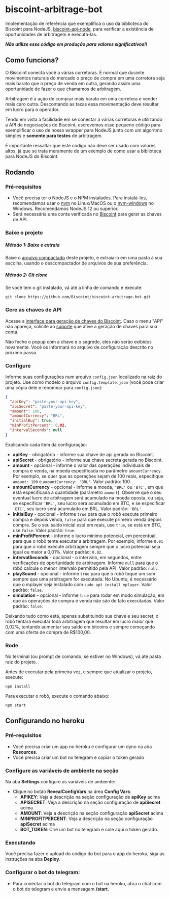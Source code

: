 # biscoint-arbitrage-bot

Implementação de referência que exemplifica o uso da biblioteca do Biscoint para NodeJS, [biscoint-api-node](https://github.com/Biscoint/biscoint-api-node), para verificar a existência de oportunidades de arbitragem e executá-las.

_**Não utilize esse código em produção para valores significativos!!**_

## Como funciona?

O Biscoint conecta você a várias corretoras. É normal que durante movimentos naturais do mercado o preço de compra em uma corretora seja mais barato que o preço de venda em outra, gerando assim uma oportunidade de fazer o que chamamos de arbitragem.

Arbitragem é a ação de comprar mais barato em uma corretora e vender mais caro outra. Descontando as taxas essa movimentação deve resultar em lucro para o operador.

Tendo em vista a facilidade em se conectar a várias corretoras e utilizando a API de negociações do Biscoint, escrevemos esse pequeno código para exemplificar o uso de nosso wrapper para NodeJS junto com um algorítmo simples e **somente para testes** de arbitragem.

É importante ressaltar que este código não deve ser usado com valores altos, já que se trata meramente de um exemplo de como usar a biblioteca para NodeJS do Biscoint.

## Rodando

### Pré-requisitos
* Você precisa ter o NodeJS e o NPM instalados. Para instalá-los, recomendamos usar o [nvm](https://github.com/nvm-sh/nvm) no Linux/MacOS ou o [nvm-windows](https://github.com/coreybutler/nvm-windows/releases) no Windows. Recomendamos NodeJS 12 ou superior.
* Será necessária uma conta verificada no [Biscoint](https://biscoint.io/quick-register) para gerar as chaves de API.

### Baixe o projeto

##### Método 1: Baixe e extraia

Baixe o [arquivo compactado](https://github.com/Biscoint/biscoint-arbitrage-bot/archive/master.zip) deste projeto, e extraia-o em uma pasta à sua escolha, usando o descompactador de arquivos de sua preferência.

##### Método 2: Git clone

Se você tem o git instalado, vá até a linha de comando e execute:

`git clone https://github.com/Biscoint/biscoint-arbitrage-bot.git`

### Gere as chaves de API

Acesse a [interface para geração de chaves do Biscoint](https://biscoint.io/dashboard/API). Caso o menu "API" não apareça, solicite ao [suporte](https://biscoint.io/support) que ative a geração de chaves para sua conta.

Não feche o popup com a chave e o segredo, eles não serão exibidos novamente. Você os informará no arquivo de configuração descrito no próximo passo.

### Configure

Informe suas configurações num arquivo `config.json` localizado na raiz do projeto. Use como modelo o arquivo `config.template.json` (você pode criar 
uma cópia dele e renomear para `config.json`):

```JSON
{
  "apiKey": "paste-your-api-key",
  "apiSecret": "paste-your-api-key",
  "amount": 100,
  "amountCurrency": "BRL",
  "initialBuy": true,
  "minProfitPercent": 0.02,
  "intervalSeconds": null
}
```

Explicando cada item da configuração:

- **apiKey** - obrigatório - informe sua chave de api gerada no Biscoint.
- **apiSecret** - obrigatório - informe sua chave secreta gerada no Biscoint.
- **amount** - opcional - informe o valor das operações individuais de compra e venda, na moeda especificada no parâmetro `amountCurrency`.
 Por exemplo, se quer que as operações sejam de 100 reais, especifique `amount: 100` e `amountCurrency: 'BRL'`.
 Valor padrão: 100.
- **amountCurrency** - opcional - informe a moeda, `'BRL'` ou `'BTC'`, em que está especificada a quantidade (parâmetro `amount`).
Observe que o seu eventual lucro de arbitragem será acumulado na moeda oposta, ou seja, se especificar `'BRL'`, seu lucro
será acumulado em BTC, e se especificar `'BTC'`, seu lucro será acumulado em BRL.
Valor padrão: `'BRL'`. 
- **initialBuy** - opcional - informe `true` para que o robô execute primeiro compra e depois venda, `false` para que execute
primeiro venda depois compra. Se o seu saldo inicial está em reais, use `true`, se está em BTC, use `false`.
Valor padrão: `true`.
- **minProfitPercent** - informe o lucro mínimo potencial, em percentual, para que o robô tente executar a arbitragem.
Por exemplo, informe `0.01` para que o robô execute arbitragem sempre que o lucro potencial seja igual ou maior a 0,01%.
Valor padrão: `0.02`.
- **intervalSeconds** - opcional - o intervalo, em segundos, entre verificações de oportunidade de arbitragem.
Informe `null` para que o robô calcule o menor intervalo permitido pela API.
Valor padrão: `null`. 
- **playSound** - opcional - informe `true` para que o robô toque um som sempre que uma arbitragem for executada.
No Ubuntu, é necessário que o mplayer seja instalado com `sudo apt install mplayer`. Valor padrão: `false`.
- **simulation** - opcional - informe `true` para rodar em modo simulação, em que as operações de compra e venda não são de fato executadas.
Valor padrão: `false`.

Deixando tudo como está, apenas substituindo sua chave e seu secret, o robô tentará executar toda arbitragem que resultar
em lucro maior que 0,02%, tentando aumentar seu saldo em bitcoins e sempre começando com uma oferta de compra de R$100,00.

### Rode

No terminal (ou prompt de comando, se estiver no Windows), vá até pasta raiz do projeto.

Antes de executar pela primeira vez, e sempre que atualizar o projeto, execute:

`npm install`

Para executar o robô, execute o comando abaixo:

`npm start`

## Configurando no heroku

### Pré-requisitos
* Você precisa criar um app no heroku e configurar um dyno na aba **Resources**.
* Você precisa criar um bot no telegram e copiar o token gerado


### Configure as variáveis de ambiente na seção 

Na aba **Settings** configure as variáveis de ambiente:

* Clique no botão **RevealConfigVars** na área **Config Vars**:
  - **APIKEY**: Veja a descrição na seção configuração de **apiKey** acima
  - **APISECRET**: Veja a descrição na seção configuração de **apiSecret** acima
  - **AMOUNT**: Veja a descrição na seção configuração **apiSecret** acima
  - **MINPROFITPERCENT**: Veja a descrição na seção configuração **apiSecret** acima
  - **BOT_TOKEN**: Crie um bot no telegram e cole aqui o token gerado.

### Executando
Você precisa fazer o upload do código do bot para o app do heroku, siga as instruções na aba **Deploy**.


### Configurar o bot do telegram:
  - Para conectar o bot do telegram com o bot na heroku, abra o chat com o bot do telegram e envie a mensagem **/start**.